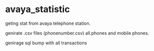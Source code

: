 # avaya_statistic
geting stat from avaya telephone station.

genirate .csv files (phonenumber.csv)
all.phones and mobile phones.

genirage sql bump with all transactions

